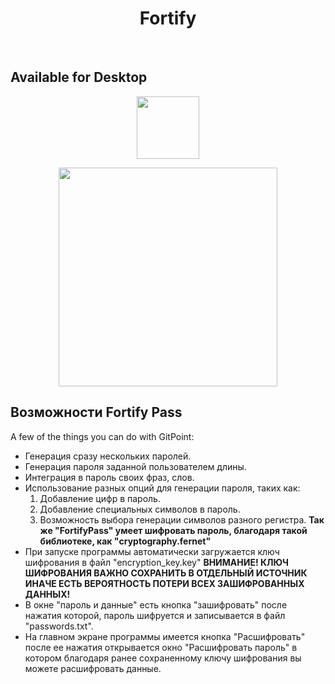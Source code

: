 <h1 align="center"> Fortify </h1> <br>

## Available for Desktop

<p align="center">
  <img src = "https://github.com/mazeonst/Fortifypasswordsgenerator/blob/main/images/fortifypresent.png?raw=true" width=100>
</p>

<p align="center">
  <img src = "https://github.com/mazeonst/Fortifypasswordsgenerator/blob/main/images/%D0%9C%D0%BE%D0%BA%D0%B0%D0%BF%20%D0%9D%D0%BE%D1%83%D1%82%D0%B1%D1%83%D0%BA%D0%B0.png?raw=true" width=350>
</p>

## Возможности Fortify Pass

A few of the things you can do with GitPoint:

* Генерация сразу нескольких паролей.
* Генерация пароля заданной пользователем длины. 
* Интеграция в пароль своих фраз, слов. 
* Использование разных опций для генерации пароля, таких как:
  1. Добавление цифр в пароль. 
  2. Добавление специальных символов в пароль. 
  3. Возможность выбора генерации символов разного регистра. 
<b>Так же "FortifyPass" умеет шифровать пароль, благодаря такой библиотеке, как "cryptography.fernet"</b>
* При запуске программы автоматически загружается ключ шифрования в файл "encryption_key.key"
<b>ВНИМАНИЕ! КЛЮЧ ШИФРОВАНИЯ ВАЖНО СОХРАНИТЬ В ОТДЕЛЬНЫЙ ИСТОЧНИК ИНАЧЕ ЕСТЬ ВЕРОЯТНОСТЬ ПОТЕРИ ВСЕХ ЗАШИФРОВАННЫХ ДАННЫХ!</b>
* В окне "пароль и данные" есть кнопка "зашифровать" после нажатия которой, пароль шифруется и записывается в файл "passwords.txt".
* На главном экране программы имеется кнопка "Расшифровать" после ее нажатия открывается окно "Расшифровать пароль" в котором благодаря ранее сохраненному ключу шифрования вы можете расшифровать данные.

